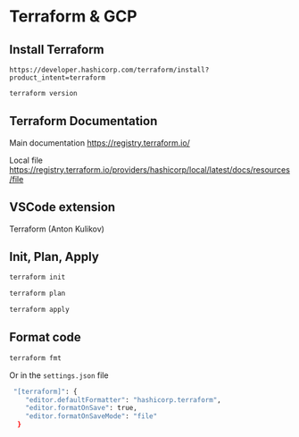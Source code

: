 # Terraform & GCP

## Install Terraform

`https://developer.hashicorp.com/terraform/install?product_intent=terraform`

```sh
terraform version
```

## Terraform Documentation

Main documentation <https://registry.terraform.io/>

Local file <https://registry.terraform.io/providers/hashicorp/local/latest/docs/resources/file>

## VSCode extension

Terraform (Anton Kulikov)

## Init, Plan, Apply

```sh
terraform init

terraform plan

terraform apply
```

## Format code

```sh
terraform fmt
```

Or in the `settings.json` file

```sh
 "[terraform]": {
    "editor.defaultFormatter": "hashicorp.terraform",
    "editor.formatOnSave": true,
    "editor.formatOnSaveMode": "file"
  }
```
